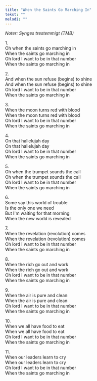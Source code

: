 ```yaml
---
title: "When the Saints Go Marching In"
tekst: ""
melodi: ""
---
```

*Noter: Synges trestemmigt (TMB)* <br>

1.<br>
Oh when the saints go marching in<br>
When the saints go marching in<br>
Oh lord I want to be in that number<br>
When the saints go marching in<br>

2.<br>
And when the sun refuse (begins) to shine<br>
And when the sun refuse (begins) to shine<br>
Oh lord I want to be in that number<br>
When the saints go marching in<br>

3.<br>
When the moon turns red with blood<br>
When the moon turns red with blood<br>
Oh lord I want to be in that number<br>
When the saints go marching in<br>

4.<br>
On that hallelujah day<br>
On that hallelujah day<br>
Oh lord I want to be in that number<br>
When the saints go marching in<br>

5.<br>
Oh when the trumpet sounds the call<br>
Oh when the trumpet sounds the call<br>
Oh lord I want to be in that number<br>
When the saints go marching in<br>

6.<br>
Some say this world of trouble<br>
Is the only one we need<br>
But I'm waiting for that morning<br>
When the new world is revealed<br>

7.<br>
When the revelation (revolution) comes<br>
When the revelation (revolution) comes<br>
Oh lord I want to be in that number<br>
When the saints go marching in<br>

8.<br>
When the rich go out and work<br>
When the rich go out and work<br>
Oh lord I want to be in that number<br>
When the saints go marching in<br>

9.<br>
When the air is pure and clean<br>
When the air is pure and clean<br>
Oh lord I want to be in that number<br>
When the saints go marching in<br>

10.<br>
When we all have food to eat<br>
When we all have food to eat<br>
Oh lord I want to be in that number<br>
When the saints go marching in<br>

11.<br>
When our leaders learn to cry<br>
When our leaders learn to cry<br>
Oh lord I want to be in that number<br>
When the saints go marching in<br>
